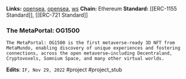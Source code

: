 **Links:** [opensea](https://opensea.io/collection/themetaportal/), [opensea](https://opensea.io/collection/themetaportal-mintpass), [ws](https://www.metamundo.co/metaportal)
**Chain:** Ethereum
**Standard:** [[ERC-1155 Standard]], [[ERC-721 Standard]]

### The MetaPortal: OG1500

```
The MetaPortal: OG1500 is the first metaverse-ready 3D NFT from MetaMundo, enabling discovery of unique experiences and fostering connections, across the open metaverse—including Decentraland, Cryptovoxels, Somnium Space, and many other virtual worlds.
```

**Edits**: `IF, Nov 29, 2022`
#project #project_stub 